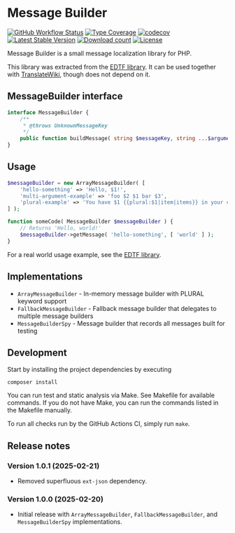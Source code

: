 # Message Builder

[![GitHub Workflow Status](https://img.shields.io/github/actions/workflow/status/ProfessionalWiki/MessageBuilder/ci.yml?branch=master)](https://github.com/ProfessionalWiki/MessageBuilder/actions?query=workflow%3ACI)
[![Type Coverage](https://shepherd.dev/github/ProfessionalWiki/MessageBuilder/coverage.svg)](https://shepherd.dev/github/ProfessionalWiki/MessageBuilder)
[![codecov](https://codecov.io/gh/ProfessionalWiki/MessageBuilder/branch/master/graph/badge.svg?token=GnOG3FF16Z)](https://codecov.io/gh/ProfessionalWiki/MessageBuilder)
[![Latest Stable Version](https://poser.pugx.org/professional-wiki/message-builder/v/stable)](https://packagist.org/packages/professional-wiki/message-builder)
[![Download count](https://poser.pugx.org/professional-wiki/message-builder/downloads)](https://packagist.org/packages/professional-wiki/message-builder)
[![License](https://poser.pugx.org/professional-wiki/message-builder/license)](LICENSE)

Message Builder is a small message localization library for PHP.

This library was extracted from the [EDTF library](https://github.com/ProfessionalWiki/EDTF).
It can be used together with [TranslateWiki](https://translatewiki.net/), though does not depend on it.

## MessageBuilder interface

```php
interface MessageBuilder {
	/**
	 * @throws UnknownMessageKey
	 */
	public function buildMessage( string $messageKey, string ...$arguments ): string;
}
```

## Usage

```php
$messageBuilder = new ArrayMessageBuilder( [ 
	'hello-something' => 'Hello, $1!',
	'multi-argument-example' => 'foo $2 $1 bar $3', 
	'plural-example' => 'You have $1 {{plural:$1|item|items}} in your cart.',
] );

function someCode( MessageBuilder $messageBuilder ) {
	// Returns 'Hello, world!'
	$messageBuilder->getMessage( 'hello-something', [ 'world' ] );
}
```

For a real world usage example, see the [EDTF library](https://github.com/ProfessionalWiki/EDTF).

## Implementations

* `ArrayMessageBuilder` - In-memory message builder with PLURAL keyword support
* `FallbackMessageBuilder` - Fallback message builder that delegates to multiple message builders
* `MessageBuilderSpy` - Message builder that records all messages built for testing

## Development

Start by installing the project dependencies by executing

    composer install

You can run test and static analysis via Make. See Makefile for available commands.
If you do not have Make, you can run the commands listed in the Makefile manually.

To run all checks run by the GitHub Actions CI, simply run `make`.

## Release notes

### Version 1.0.1 (2025-02-21)

* Removed superfluous `ext-json` dependency.

### Version 1.0.0 (2025-02-20)

* Initial release with `ArrayMessageBuilder`, `FallbackMessageBuilder`, and `MessageBuilderSpy` implementations.
